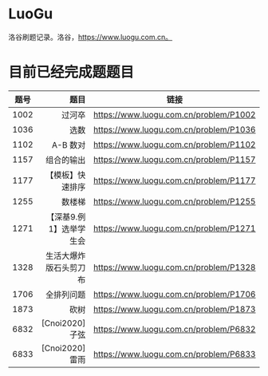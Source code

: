 # LuoGu
洛谷刷题记录。洛谷，https://www.luogu.com.cn。

# 目前已经完成题题目
| 题号        | 题目                                  |  链接                                           |
| --------   | -----:                                | :----:                                         |
| 1002       | 过河卒                         |   https://www.luogu.com.cn/problem/P1002    |
| 1036        | 选数                                |   https://www.luogu.com.cn/problem/P1036    |
| 1102        | A-B 数对                                  |   https://www.luogu.com.cn/problem/P1102    |
| 1157        | 组合的输出                            |   https://www.luogu.com.cn/problem/P1157   |
| 1177        | 【模板】快速排序                            |   https://www.luogu.com.cn/problem/P1177   |
| 1255        | 数楼梯                            |   https://www.luogu.com.cn/problem/P1255   |
| 1271        | 【深基9.例1】选举学生会                            |   https://www.luogu.com.cn/problem/P1271   |
| 1328        | 生活大爆炸版石头剪刀布                            |   https://www.luogu.com.cn/problem/P1328   |
| 1706        | 全排列问题                            |   https://www.luogu.com.cn/problem/P1706   |
| 1873        | 砍树                            |   https://www.luogu.com.cn/problem/P1873   |
| 6832        | [Cnoi2020]子弦                          |   https://www.luogu.com.cn/problem/P6832   |
| 6833        | [Cnoi2020]雷雨                            |   https://www.luogu.com.cn/problem/P6833   |